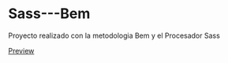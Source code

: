 # Sass---Bem
Proyecto realizado con la metodologia Bem y el Procesador Sass

[Preview]([https://link-url-here.org](https://chabycap02.github.io/Sass---Bem/))
